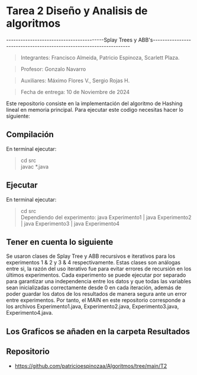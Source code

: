 # Tarea 2 Diseño y Analisis de algoritmos
-----------------------------------------Splay Trees y ABB's--------------------------------------------------------------------
<br>
> Integrantes: Francisco Almeida, Patricio Espinoza, Scarlett Plaza.

>Profesor: Gonzalo Navarro

>Auxiliares: Máximo Flores V., Sergio Rojas H.

>Fecha de entrega: 10 de Noviembre de 2024

Este repositorio consiste en la implementación del algoritmo de Hashing lineal en memoria principal. 
Para ejecutar este codigo necesitas hacer lo siguiente: 

## Compilación
En terminal ejecutar:
> cd src <br>
> javac *.java  

## Ejecutar
En terminal ejecutar:
> cd src <br>
> Dependiendo del experimento: java Experimento1 | java Experimento2 | java Experimento3 | java Experimento4

## Tener en cuenta lo siguiente
Se usaron clases de Splay Tree y ABB recursivos e iterativos para los experimentos 1 & 2 y 3 & 4 respectivamente. Estas clases son análogas entre si, la razón del uso iterativo fue para evitar errores de recursión en los últimos experimentos. Cada experimento se puede ejecutar por separado para garantizar una independencia entre los datos y que todas las variables sean inicializadas correctamente desde 0 en cada iteración, además de poder guardar los datos de los resultados de manera segura ante un error entre experimentos. Por tanto, el MAIN en este repositorio corresponde a los archivos Experimento1.java, Experimento2.java, Experimento3.java, Experimento4.java.
## Los Graficos se añaden en la carpeta Resultados

## Repositorio
* https://github.com/patricioespinozaa/Algoritmos/tree/main/T2
